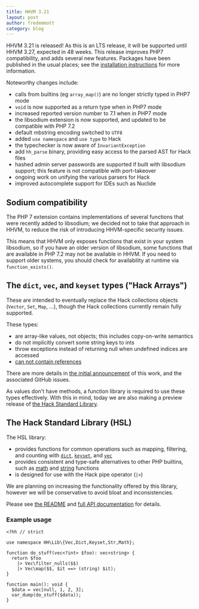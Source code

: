 ```yaml
---
title: HHVM 3.21
layout: post
author: fredemmott
category: blog
---
```


HHVM 3.21 is released! As this is an LTS release, it will be supported until HHVM 3.27, expected in 48 weeks. This release improves PHP7 compatibility, and adds several new features. Packages have been published in the usual places; see the
[installation instructions](https://docs.hhvm.com/hhvm/installation/introduction) for more information.

<!--truncate-->

Noteworthy changes include:

* calls from builtins (eg `array_map()`) are no longer strictly typed in PHP7 mode
* `void` is now supported as a return type when in PHP7 mode
* increased reported version number to 7.1 when in PHP7 mode
* the libsodium extension is now supported, and updated to be compatible with PHP 7.2
* default mbstring encoding switched to `UTF8`
* added `use namespace` and `use type` to Hack
* the typechecker is now aware of `InvariantException`
* add `hh_parse` binary, providing easy access to the parsed AST for Hack files
* hashed admin server passwords are supported if built with libsodium support; this feature is not compatible with port-takeover
* ongoing work on unifying the various parsers for Hack
* improved autocomplete support for IDEs such as Nuclide

## Sodium compatibility

The PHP 7 extension contains implementations of several functions that were recently added to libsodium; we decided not to take that approach in HHVM, to reduce the risk of introducing HHVM-specific security issues.

This means that HHVM only exposes functions that exist in your system libsodium, so if you have an older version of libsodium, some functions that are available in PHP 7.2 may not be available in HHVM. If you need to support older systems, you should check for availability at runtime via `function_exists()`.

## The `dict`, `vec`, and `keyset` types ("Hack Arrays")

These are intended to eventually replace the Hack collections objects (`Vector`, `Set`, `Map`, ...), though the Hack collections currently remain fully supported.

These types:

 - are array-like values, not objects; this includes copy-on-write semantics
 - do not implicitly convert some string keys to ints
 - throw exceptions instead of returning null when undefined indices are accessed
 - [can not contain references](https://3v4l.org/cWYog)

There are more details in [the initial announcement](http://hhvm.com/blog/10649/improving-arrays-in-hack) of this work, and the associated GitHub issues.

As values don't have methods, a function library is required to use these types effectively. With this in mind, today we are also making a preview release of [the Hack Standard Library](https://github.com/hhvm/hsl/).

## The Hack Standard Library (HSL)

The HSL library:

 - provides functions for common operations such as mapping, filtering, and counting with [`dict`](https://hhvm.github.io/hsl/api/Dict.html), [`keyset`](https://hhvm.github.io/hsl/api/Keyset.html), and [`vec`](https://hhvm.github.io/hsl/api/Vec.html)
 - provides consistent and type-safe alternatives to other PHP builtins, such as [math](https://hhvm.github.io/hsl/api/Math.html) and [string](https://hhvm.github.io/hsl/api/Str.html) functions
 - is designed for use with the Hack pipe operator (`|>`)
 
We are planning on increasing the functionality offered by this library, however we will be conservative to avoid bloat and inconsistencies.


Please see [the README](https://github.com/hhvm/hsl/blob/master/README.md) and [full API documentation](https://hhvm.github.io/hsl/api/) for details.

### Example usage

```hack
<?hh // strict

use namespace HH\Lib\{Vec,Dict,Keyset,Str,Math};

function do_stuff(vec<?int> $foo): vec<string> {
  return $foo
    |> Vec\filter_nulls($$)
    |> Vec\map($$, $it ==> (string) $it);
}

function main(): void {
  $data = vec[null, 1, 2, 3];
  var_dump(do_stuff($data));
}
```
